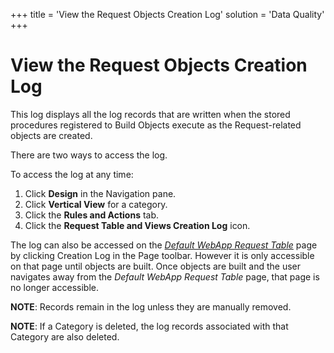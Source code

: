 +++
title = 'View the Request Objects Creation Log'
solution = 'Data Quality'
+++

# View the Request Objects Creation Log

This log displays all the log records that are written when the stored
procedures registered to Build Objects execute as the Request-related
objects are created.

There are two ways to access the log.

To access the log at any time:

1.  Click **Design** in the Navigation pane.
2.  Click **Vertical View** for a category.
3.  Click the **Rules and Actions** tab.
4.  Click the **Request Table and Views Creation Log** icon.

The log can also be accessed on the *[Default WebApp Request
Table](../Page_Desc/Default%20WebApp%20Request%20Table.htm)* page by
clicking Creation Log in the Page toolbar. However it is only accessible
on that page until objects are built. Once objects are built and the
user navigates away from the *Default WebApp Request Table* page, that
page is no longer accessible.

**NOTE**: Records remain in the log unless they are manually removed.

**NOTE**: If a Category is deleted, the log records associated with that
Category are also deleted.
